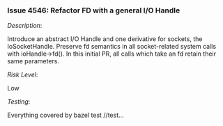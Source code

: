 
### <a name="title"></a>Issue 4546: Refactor FD with a general I/O Handle

*Description*:

Introduce an abstract I/O Handle and one derivative for sockets, the IoSocketHandle.
Preserve fd semantics in all socket-related system calls with ioHandle->fd(). In this
initial PR, all calls which take an fd retain their same parameters.

*Risk Level*:

Low

*Testing*:

Everything covered by bazel test //test...

